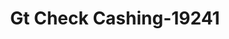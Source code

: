 ---
f_zip-code: 34711
f_state-code: FL
title: Gt Check Cashing-19241
f_phone: 352-243-6994
f_city-only: Clermont
f_address: 1795 East Highway 50 Clermont
f_location-unique-id: '19241'
slug: gt-check-cashing-19241
updated-on: '2024-05-30T13:46:58.046Z'
created-on: '2024-05-30T13:36:59.803Z'
published-on: '2024-05-30T13:54:32.469Z'
f_city-state: cms/city/clermont-fl.md
f_company: cms/company/gt-check-cashing.md
f_state: cms/state/florida.md
layout: '[payday-loan].html'
tags: payday-loan
---